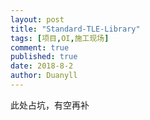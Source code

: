```yaml
---
layout: post
title: "Standard-TLE-Library"
tags: [项目,OI,施工现场]
comment: true
published: true
date: 2018-8-2
author: Duanyll
---
```


此处占坑，有空再补